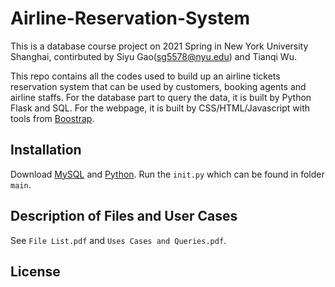 # Airline-Reservation-System
This is a database course project on 2021 Spring in New York University Shanghai, contirbuted by Siyu Gao(sg5578@nyu.edu) and Tianqi Wu.

This repo contains all the codes used to build up an airline tickets reservation system that can be used by customers, booking agents and airline staffs. For the database part to query the data, it is built by Python Flask and SQL. For the webpage, it is built by CSS/HTML/Javascript with tools from [Boostrap](https://getbootstrap.com/).  

Installation
---------------
Download [MySQL](https://www.mysql.com/cn/downloads/) and [Python](https://www.python.org/downloads/). Run the `init.py` which can be found in folder `main`.

Description of Files and User Cases
------------------------
See `File List.pdf` and `Uses Cases and Queries.pdf`.

License
-----------------
